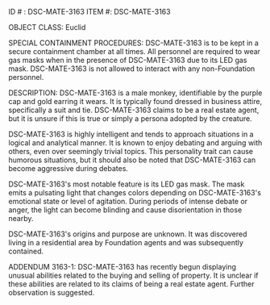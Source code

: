 ID # : DSC-MATE-3163
ITEM #: DSC-MATE-3163

OBJECT CLASS: Euclid

SPECIAL CONTAINMENT PROCEDURES: DSC-MATE-3163 is to be kept in a secure containment chamber at all times. All personnel are required to wear gas masks when in the presence of DSC-MATE-3163 due to its LED gas mask. DSC-MATE-3163 is not allowed to interact with any non-Foundation personnel.

DESCRIPTION: DSC-MATE-3163 is a male monkey, identifiable by the purple cap and gold earring it wears. It is typically found dressed in business attire, specifically a suit and tie. DSC-MATE-3163 claims to be a real estate agent, but it is unsure if this is true or simply a persona adopted by the creature.

DSC-MATE-3163 is highly intelligent and tends to approach situations in a logical and analytical manner. It is known to enjoy debating and arguing with others, even over seemingly trivial topics. This personality trait can cause humorous situations, but it should also be noted that DSC-MATE-3163 can become aggressive during debates.

DSC-MATE-3163's most notable feature is its LED gas mask. The mask emits a pulsating light that changes colors depending on DSC-MATE-3163's emotional state or level of agitation. During periods of intense debate or anger, the light can become blinding and cause disorientation in those nearby.

DSC-MATE-3163's origins and purpose are unknown. It was discovered living in a residential area by Foundation agents and was subsequently contained.

ADDENDUM 3163-1: DSC-MATE-3163 has recently begun displaying unusual abilities related to the buying and selling of property. It is unclear if these abilities are related to its claims of being a real estate agent. Further observation is suggested.
